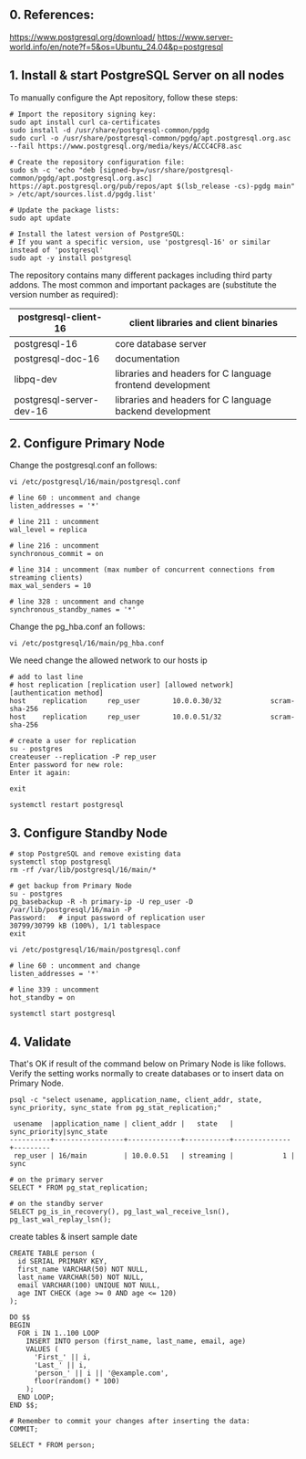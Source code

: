 ## 0. References:
https://www.postgresql.org/download/
https://www.server-world.info/en/note?f=5&os=Ubuntu_24.04&p=postgresql

## 1. Install & start PostgreSQL Server on all nodes

To manually configure the Apt repository, follow these steps:
```
# Import the repository signing key:
sudo apt install curl ca-certificates
sudo install -d /usr/share/postgresql-common/pgdg
sudo curl -o /usr/share/postgresql-common/pgdg/apt.postgresql.org.asc --fail https://www.postgresql.org/media/keys/ACCC4CF8.asc

# Create the repository configuration file:
sudo sh -c 'echo "deb [signed-by=/usr/share/postgresql-common/pgdg/apt.postgresql.org.asc] https://apt.postgresql.org/pub/repos/apt $(lsb_release -cs)-pgdg main" > /etc/apt/sources.list.d/pgdg.list'

# Update the package lists:
sudo apt update

# Install the latest version of PostgreSQL:
# If you want a specific version, use 'postgresql-16' or similar instead of 'postgresql'
sudo apt -y install postgresql
```


The repository contains many different packages including third party addons. The most common and important packages are (substitute the version number as required):

| postgresql-client-16     | client libraries and client binaries                      |
| ------------------------ | --------------------------------------------------------- |
| postgresql-16            | core database server                                      |
| postgresql-doc-16        | documentation                                             |
| libpq-dev                | libraries and headers for C language frontend development |
| postgresql-server-dev-16 | libraries and headers for C language backend development  |
## 2. Configure Primary Node

Change the postgresql.conf an follows:
```
vi /etc/postgresql/16/main/postgresql.conf
```

```
# line 60 : uncomment and change  
listen_addresses = '*'

# line 211 : uncomment
wal_level = replica

# line 216 : uncomment
synchronous_commit = on

# line 314 : uncomment (max number of concurrent connections from streaming clients)
max_wal_senders = 10

# line 328 : uncomment and change 
synchronous_standby_names = '*'
```

Change the pg_hba.conf an follows:
```
vi /etc/postgresql/16/main/pg_hba.conf
```

We need change the allowed network to our hosts ip
```
# add to last line  
# host replication [replication user] [allowed network] [authentication method]
host    replication     rep_user        10.0.0.30/32            scram-sha-256
host    replication     rep_user        10.0.0.51/32            scram-sha-256
```

```
# create a user for replication
su - postgres
createuser --replication -P rep_user 
Enter password for new role:    
Enter it again:

exit

systemctl restart postgresql
```

## 3. Configure Standby Node

```
# stop PostgreSQL and remove existing data
systemctl stop postgresql
rm -rf /var/lib/postgresql/16/main/*
```

```
# get backup from Primary Node
su - postgres
pg_basebackup -R -h primary-ip -U rep_user -D /var/lib/postgresql/16/main -P
Password:   # input password of replication user
30799/30799 kB (100%), 1/1 tablespace  
exit
```

```
vi /etc/postgresql/16/main/postgresql.conf
```

```
# line 60 : uncomment and change  
listen_addresses = '*'

# line 339 : uncomment
hot_standby = on
```

```
systemctl start postgresql
```


## 4. Validate

That's OK if result of the command below on Primary Node is like follows. Verify the setting works normally to create databases or to insert data on Primary Node.

```
psql -c "select usename, application_name, client_addr, state, sync_priority, sync_state from pg_stat_replication;"

 usename  |application_name | client_addr |   state   | sync_priority|sync_state
----------+-----------------+-------------+-----------+--------------+---------
 rep_user | 16/main         | 10.0.0.51   | streaming |            1 | sync
```


```
# on the primary server
SELECT * FROM pg_stat_replication;

# on the standby server
SELECT pg_is_in_recovery(), pg_last_wal_receive_lsn(), pg_last_wal_replay_lsn();

```

create tables & insert sample date
```
CREATE TABLE person (
  id SERIAL PRIMARY KEY,
  first_name VARCHAR(50) NOT NULL,
  last_name VARCHAR(50) NOT NULL,
  email VARCHAR(100) UNIQUE NOT NULL,
  age INT CHECK (age >= 0 AND age <= 120)
);
```

```
DO $$
BEGIN
  FOR i IN 1..100 LOOP
    INSERT INTO person (first_name, last_name, email, age)
    VALUES (
      'First_' || i,
      'Last_' || i,
      'person_' || i || '@example.com',
      floor(random() * 100)
    );
  END LOOP;
END $$;
```

```
# Remember to commit your changes after inserting the data:
COMMIT;

```

```
SELECT * FROM person;
```
